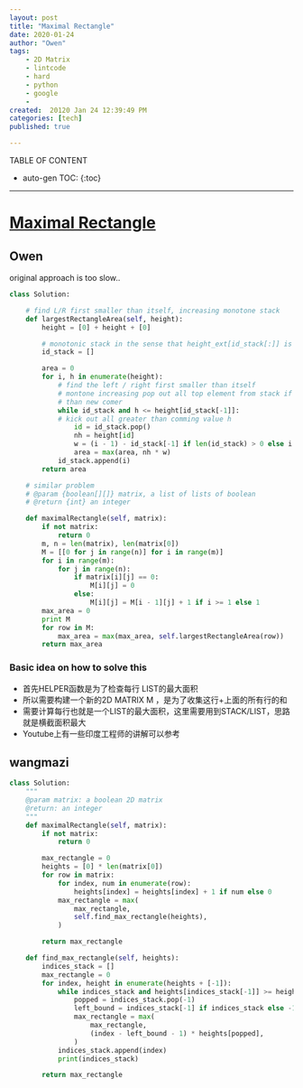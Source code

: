 ```yaml
---
layout: post
title: "Maximal Rectangle"
date: 2020-01-24
author: "Owen"
tags: 
    - 2D Matrix
    - lintcode
    - hard
    - python
    - google 
    - 
created:  20120 Jan 24 12:39:49 PM
categories: [tech]
published: true

---
```



TABLE OF CONTENT

* auto-gen TOC:
{:toc}

- - -

#  [Maximal Rectangle](https://www.lintcode.com/problem/maximal-rectangle/description)

## Owen 

original approach is too slow..

```python
class Solution:

    # find L/R first smaller than itself, increasing monotone stack
    def largestRectangleArea(self, height):
        height = [0] + height + [0]

        # monotonic stack in the sense that height_ext[id_stack[:]] is monotonic
        id_stack = []  

        area = 0
        for i, h in enumerate(height):
            # find the left / right first smaller than itself
            # montone increasing pop out all top element from stack if larger
            # than new comer
            while id_stack and h <= height[id_stack[-1]]: 
            # kick out all greater than comming value h
                id = id_stack.pop()
                nh = height[id]
                w = (i - 1) - id_stack[-1] if len(id_stack) > 0 else i
                area = max(area, nh * w)
            id_stack.append(i)
        return area

    # similar problem
    # @param {boolean[][]} matrix, a list of lists of boolean
    # @return {int} an integer

    def maximalRectangle(self, matrix):
        if not matrix:
            return 0
        m, n = len(matrix), len(matrix[0])
        M = [[0 for j in range(n)] for i in range(m)]
        for i in range(m):
            for j in range(n):
                if matrix[i][j] == 0:
                    M[i][j] = 0
                else:
                    M[i][j] = M[i - 1][j] + 1 if i >= 1 else 1
        max_area = 0
        print M
        for row in M:
            max_area = max(max_area, self.largestRectangleArea(row))
        return max_area

```

### Basic idea on how to solve this 

- 首先HELPER函数是为了检查每行 LIST的最大面积
- 所以需要构建一个新的2D MATRIX M ，是为了收集这行+上面的所有行的和
- 需要计算每行也就是一个LIST的最大面积，这里需要用到STACK/LIST，思路就是横截面积最大
- Youtube上有一些印度工程师的讲解可以参考

## wangmazi

<!--
要做这个题之前先做直方图最大矩阵（Largest Rectangle in Histogram） 这个题。
这个题其实就是包了一层皮而已。一行一行的计算以当前行为矩阵的下边界时，最大矩阵是什么。
计算某一行为下边界时的情况，就可以转换为直方图最大矩阵问题了。
-->

```python
class Solution:
    """
    @param matrix: a boolean 2D matrix
    @return: an integer
    """
    def maximalRectangle(self, matrix):
        if not matrix:
            return 0

        max_rectangle = 0
        heights = [0] * len(matrix[0])
        for row in matrix:
            for index, num in enumerate(row):
                heights[index] = heights[index] + 1 if num else 0
            max_rectangle = max(
                max_rectangle,
                self.find_max_rectangle(heights),
            )

        return max_rectangle

    def find_max_rectangle(self, heights):
        indices_stack = []
        max_rectangle = 0
        for index, height in enumerate(heights + [-1]):
            while indices_stack and heights[indices_stack[-1]] >= height:
                popped = indices_stack.pop(-1)
                left_bound = indices_stack[-1] if indices_stack else -1
                max_rectangle = max(
                    max_rectangle,
                    (index - left_bound - 1) * heights[popped],
                )
            indices_stack.append(index)
            print(indices_stack)

        return max_rectangle
```
